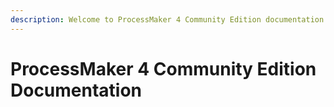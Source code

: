 ```yaml
---
description: Welcome to ProcessMaker 4 Community Edition documentation. Let's get started.
---
```


# ProcessMaker 4 Community Edition Documentation

